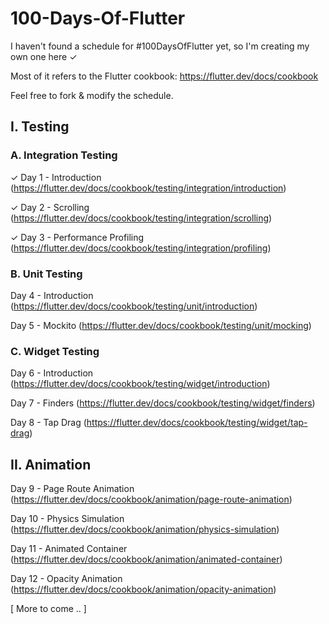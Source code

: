 # 100-Days-Of-Flutter

I haven't found a schedule for #100DaysOfFlutter yet, so I'm creating my own one here ✓

Most of it refers to the Flutter cookbook: https://flutter.dev/docs/cookbook

Feel free to fork & modify the schedule.

<h2>I. Testing</h2>

<h3>A. Integration Testing</h3>

✓ Day 1 - Introduction (https://flutter.dev/docs/cookbook/testing/integration/introduction)

✓ Day 2 - Scrolling (https://flutter.dev/docs/cookbook/testing/integration/scrolling)

✓ Day 3 - Performance Profiling (https://flutter.dev/docs/cookbook/testing/integration/profiling)

<h3>B. Unit Testing</h3>

Day 4 - Introduction (https://flutter.dev/docs/cookbook/testing/unit/introduction)

Day 5 - Mockito (https://flutter.dev/docs/cookbook/testing/unit/mocking)

<h3>C. Widget Testing</h3>

Day 6 - Introduction (https://flutter.dev/docs/cookbook/testing/widget/introduction)

Day 7 - Finders (https://flutter.dev/docs/cookbook/testing/widget/finders)

Day 8 - Tap Drag (https://flutter.dev/docs/cookbook/testing/widget/tap-drag)

<h2>II. Animation</h2>

Day 9 - Page Route Animation (https://flutter.dev/docs/cookbook/animation/page-route-animation)

Day 10 - Physics Simulation (https://flutter.dev/docs/cookbook/animation/physics-simulation)

Day 11 - Animated Container (https://flutter.dev/docs/cookbook/animation/animated-container)

Day 12 - Opacity Animation (https://flutter.dev/docs/cookbook/animation/opacity-animation)

[ More to come .. ]
